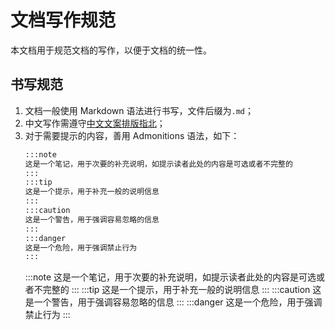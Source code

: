 # 文档写作规范

本文档用于规范文档的写作，以便于文档的统一性。

## 书写规范
1. 文档一般使用 Markdown 语法进行书写，文件后缀为`.md`；
2. 中文写作需遵守[中文文案排版指北](https://github.com/sparanoid/chinese-copywriting-guidelines/blob/master/README.zh-Hans.md)；
3. 对于需要提示的内容，善用 Admonitions 语法，如下：
    ```markdown
    :::note
    这是一个笔记，用于次要的补充说明，如提示读者此处的内容是可选或者不完整的
    :::
    :::tip
    这是一个提示，用于补充一般的说明信息
    :::
    :::caution
    这是一个警告，用于强调容易忽略的信息
    :::
    :::danger
    这是一个危险，用于强调禁止行为
    :::
    ```
    :::note
    这是一个笔记，用于次要的补充说明，如提示读者此处的内容是可选或者不完整的
    :::
    :::tip
    这是一个提示，用于补充一般的说明信息
    :::
    :::caution
    这是一个警告，用于强调容易忽略的信息
    :::
    :::danger
    这是一个危险，用于强调禁止行为
    :::